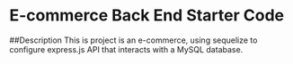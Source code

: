 # E-commerce Back End Starter Code

##Description
This is project is an e-commerce, using sequelize to configure express.js API that interacts with a MySQL database. 
